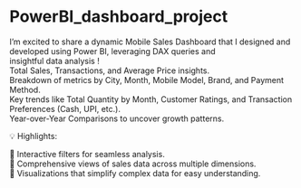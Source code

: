 # PowerBI_dashboard_project
I’m excited to share a dynamic Mobile Sales Dashboard that I designed and developed using Power BI, leveraging DAX queries and insightful data analysis !
<br>
Total Sales, Transactions, and Average Price insights.
<br>
Breakdown of metrics by City, Month, Mobile Model, Brand, and Payment Method.
<br>
Key trends like Total Quantity by Month, Customer Ratings, and Transaction Preferences (Cash, UPI, etc.).
<br>
Year-over-Year Comparisons to uncover growth patterns.
<br>

💡 Highlights:

⿡ Interactive filters for seamless analysis.
<br>
⿢ Comprehensive views of sales data across multiple dimensions.
<br>
⿣ Visualizations that simplify complex data for easy understanding.
